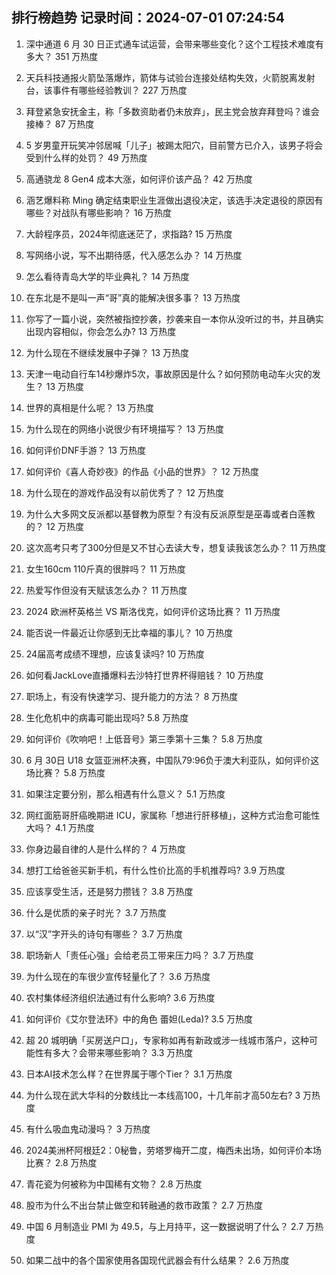 
## 排行榜趋势 记录时间：2024-07-01 07:24:54
  
  1. 深中通道 6 月 30 日正式通车试运营，会带来哪些变化？这个工程技术难度有多大？ 351 万热度
    
  2. 天兵科技通报火箭坠落爆炸，箭体与试验台连接处结构失效，火箭脱离发射台，该事件有哪些经验教训？ 227 万热度
    
  3. 拜登紧急安抚金主，称「多数资助者仍未放弃」，民主党会放弃拜登吗？谁会接棒？ 87 万热度
    
  4. 5 岁男童开玩笑冲邻居喊「儿子」被踢太阳穴，目前警方已介入，该男子将会受到什么样的处罚？ 49 万热度
    
  5. 高通骁龙 8 Gen4 成本大涨，如何评价该产品？ 42 万热度
    
  6. 涵艺爆料称 Ming 确定结束职业生涯做出退役决定，该选手决定退役的原因有哪些？对战队有哪些影响？ 16 万热度
    
  7. 大龄程序员，2024年彻底迷茫了，求指路? 15 万热度
    
  8. 写网络小说，写不出期待感，代入感怎么办？ 14 万热度
    
  9. 怎么看待青岛大学的毕业典礼？ 14 万热度
    
  10. 在东北是不是叫一声“哥”真的能解决很多事？ 13 万热度
    
  11. 你写了一篇小说，突然被指控抄袭，抄袭来自一本你从没听过的书，并且确实出现内容相似，你会怎么办? 13 万热度
    
  12. 为什么现在不继续发展中子弹？ 13 万热度
    
  13. 天津一电动自行车14秒爆炸5次，事故原因是什么？如何预防电动车火灾的发生？ 13 万热度
    
  14. 世界的真相是什么呢？ 13 万热度
    
  15. 为什么现在的网络小说很少有环境描写？ 13 万热度
    
  16. 如何评价DNF手游？ 13 万热度
    
  17. 如何评价《喜人奇妙夜》的作品《小品的世界》？ 12 万热度
    
  18. 为什么现在的游戏作品没有以前优秀了？ 12 万热度
    
  19. 为什么大多网文反派都以基督教为原型？有没有反派原型是巫毒或者白莲教的？ 12 万热度
    
  20. 这次高考只考了300分但是又不甘心去读大专，想复读我该怎么办？ 11 万热度
    
  21. 女生160cm 110斤真的很胖吗？ 11 万热度
    
  22. 热爱写作但没有天赋该怎么办？ 11 万热度
    
  23. 2024 欧洲杯英格兰 VS 斯洛伐克，如何评价这场比赛？ 11 万热度
    
  24. 能否说一件最近让你感到无比幸福的事儿？ 10 万热度
    
  25. 24届高考成绩不理想，应该复读吗? 10 万热度
    
  26. 如何看JackLove直播爆料去沙特打世界杯得赔钱？ 10 万热度
    
  27. 职场上，有没有快速学习、提升能力的方法？ 8 万热度
    
  28. 生化危机中的病毒可能出现吗? 5.8 万热度
    
  29. 如何评价《吹响吧！上低音号》第三季第十三集？ 5.8 万热度
    
  30. 6 月 30日 U18 女篮亚洲杯决赛，中国队79:96负于澳大利亚队，如何评价这场比赛？ 5.8 万热度
    
  31. 如果注定要分别，那么相遇有什么意义？ 5.1 万热度
    
  32. 网红面筋哥肝癌晚期进 ICU，家属称「想进行肝移植」，这种方式治愈可能性大吗？ 4.1 万热度
    
  33. 你身边最自律的人是什么样的？ 4 万热度
    
  34. 想打工给爸爸买新手机，有什么性价比高的手机推荐吗? 3.9 万热度
    
  35. 应该享受生活，还是努力攒钱？ 3.8 万热度
    
  36. 什么是优质的亲子时光？ 3.7 万热度
    
  37. 以“汉”字开头的诗句有哪些？ 3.7 万热度
    
  38. 职场新人「责任心强」会给老员工带来压力吗？ 3.7 万热度
    
  39. 为什么现在的车很少宣传轻量化了？ 3.6 万热度
    
  40. 农村集体经济组织法通过有什么影响? 3.6 万热度
    
  41. 如何评价《艾尔登法环》中的角色 蕾妲(Leda)? 3.5 万热度
    
  42. 超 20 城明确「买房送户口」，专家称如再有新政或涉一线城市落户，这种可能性有多大？会带来哪些影响？ 3.3 万热度
    
  43. 日本AI技术怎么样？在世界属于哪个Tier？ 3.1 万热度
    
  44. 为什么现在武大华科的分数线比一本线高100，十几年前才高50左右? 3 万热度
    
  45. 有什么吸血鬼动漫吗？ 3 万热度
    
  46. 2024美洲杯阿根廷2：0秘鲁，劳塔罗梅开二度，梅西未出场，如何评价本场比赛？ 2.8 万热度
    
  47. 青花瓷为何被称为中国稀有文物？ 2.8 万热度
    
  48. 股市为什么不出台禁止做空和转融通的救市政策？ 2.7 万热度
    
  49. 中国 6 月制造业 PMI 为 49.5，与上月持平，这一数据说明了什么？ 2.7 万热度
    
  50. 如果二战中的各个国家使用各国现代武器会有什么结果？ 2.6 万热度
    